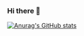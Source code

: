 ### Hi there 👋
[![Anurag's GitHub stats](https://github-readme-stats.vercel.app/api?username=ddlBoJack)](https://github.com/ddlBoJack/github-readme-stats)
<!--
**ddlBoJack/ddlBoJack** is a ✨ _special_ ✨ repository because its `README.md` (this file) appears on your GitHub profile.

Here are some ideas to get you started:

- 🔭 I’m currently working on ...
- 🌱 I’m currently learning ...
- 👯 I’m looking to collaborate on ...
- 🤔 I’m looking for help with ...
- 💬 Ask me about ...
- 📫 How to reach me: ...
- 😄 Pronouns: ...
- ⚡ Fun fact: ...
-->
